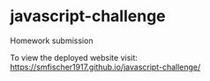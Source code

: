 # javascript-challenge
Homework submission

To view the deployed website visit: https://smfischer1917.github.io/javascript-challenge/
